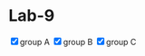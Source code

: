 # Lab-9
<!DOCTYPE html>
<meta charset="utf-8">

<!-- Load d3.js and the geo projection plugin -->
<script src="https://d3js.org/d3.v4.js"></script>
<script src="https://d3js.org/d3-geo-projection.v2.min.js"></script>

<!-- Button -->
<div>
  <input type="checkbox" class="checkbox" value="A" checked><label>group A</label>
  <input type="checkbox" class="checkbox" value="B" checked><label>group B</label>
  <input type="checkbox" class="checkbox" value="C" checked><label>group C</label>
</div>

<!-- Create an element where the map will take place -->
<svg id="my_dataviz" width="440" height="300"></svg>

<script>

// The svg
var svg = d3.select("svg"),
    width = +svg.attr("width"),
    height = +svg.attr("height");

// Map and projection
var projection = d3.geoMercator()
    .center([2, 47])                // GPS of location to zoom on
    .scale(1020)                       // This is like the zoom
    .translate([ width/2, height/2 ])

// Create data for circles:
var markers = [
  {long: 9.083, lat: 42.149, group: "A", size: 34}, // corsica
  {long: 7.26, lat: 43.71, group: "A", size: 14}, // nice
  {long: 2.349, lat: 48.864, group: "B", size: 87}, // Paris
  {long: -1.397, lat: 43.664, group: "B", size: 41}, // Hossegor
  {long: 3.075, lat: 50.640, group: "C", size: 78}, // Lille
  {long: -3.83, lat: 48, group: "C", size: 12} // Morlaix
];

// Load external data and boot
d3.json("https://raw.githubusercontent.com/holtzy/D3-graph-gallery/master/DATA/world.geojson", function(data){

    // Filter data
    data.features = data.features.filter( function(d){return d.properties.name=="France"} )

    // Create a color scale
    var color = d3.scaleOrdinal()
      .domain(["A", "B", "C" ])
      .range([ "#402D54", "#D18975", "#8FD175"])

    // Add a scale for bubble size
    var size = d3.scaleLinear()
      .domain([1,100])  // What's in the data
      .range([ 4, 50])  // Size in pixel

    // Draw the map
    svg.append("g")
        .selectAll("path")
        .data(data.features)
        .enter()
        .append("path")
          .attr("fill", "#b8b8b8")
          .attr("d", d3.geoPath()
              .projection(projection)
          )
        .style("stroke", "black")
        .style("opacity", .3)

    // Add circles:
    svg
      .selectAll("myCircles")
      .data(markers)
      .enter()
      .append("circle")
        .attr("class" , function(d){ return d.group })
        .attr("cx", function(d){ return projection([d.long, d.lat])[0] })
        .attr("cy", function(d){ return projection([d.long, d.lat])[1] })
        .attr("r", function(d){ return size(d.size) })
        .style("fill", function(d){ return color(d.group) })
        .attr("stroke", function(d){ return color(d.group) })
        .attr("stroke-width", 3)
        .attr("fill-opacity", .4)


    // This function is gonna change the opacity and size of selected and unselected circles
    function update(){

      // For each check box:
      d3.selectAll(".checkbox").each(function(d){
        cb = d3.select(this);
        grp = cb.property("value")

        // If the box is check, I show the group
        if(cb.property("checked")){
          svg.selectAll("."+grp).transition().duration(1000).style("opacity", 1).attr("r", function(d){ return size(d.size) })

        // Otherwise I hide it
        }else{
          svg.selectAll("."+grp).transition().duration(1000).style("opacity", 0).attr("r", 0)
        }
      })
    }

    // When a button change, I run the update function
    d3.selectAll(".checkbox").on("change",update);

    // And I initialize it at the beginning
    update()
})

</script>
